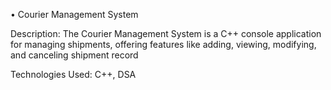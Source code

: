 •	Courier Management System	

Description: The Courier Management System is a C++ console application for managing shipments, 
offering features like adding, viewing, modifying, and canceling shipment record

Technologies Used: C++, DSA
